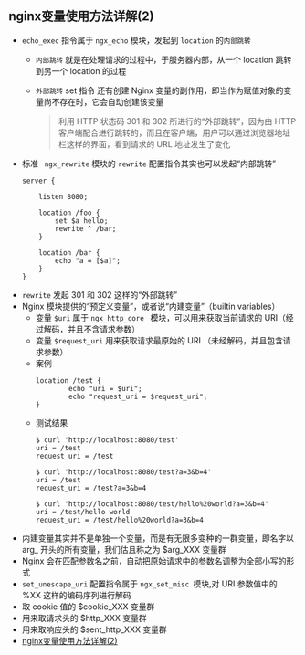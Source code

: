 ## nginx变量使用方法详解(2)
+   `echo_exec` 指令属于 `ngx_echo` 模块，发起到 `location` 的`内部跳转`
    +   `内部跳转` 就是在处理请求的过程中，于服务器内部，从一个 location 跳转到另一个 location 的过程
    +   `外部跳转` set 指令 还有创建 Nginx 变量的副作用，即当作为赋值对象的变量尚不存在时，它会自动创建该变量

        > 利用 HTTP 状态码 301 和 302 所进行的“外部跳转”，因为由 HTTP 客户端配合进行跳转的，而且在客户端，用户可以通过浏览器地址栏这样的界面，看到请求的 URL 地址发生了变化
+   标准 ` ngx_rewrite` 模块的 `rewrite` 配置指令其实也可以发起“内部跳转” 
    ```
    server {
 
        listen 8080;
 
        location /foo {
            set $a hello;
            rewrite ^ /bar;
        }
 
        location /bar {
            echo "a = [$a]";
        }
    }
    ```
+   `rewrite` 发起 301 和 302 这样的“外部跳转”
+   Nginx 模块提供的“预定义变量”，或者说“内建变量”（builtin variables）
    +   变量 `$uri` 属于 `ngx_http_core ` 模块，可以用来获取当前请求的 URI（经过解码，并且不含请求参数）
    +   变量 `$request_uri` 用来获取请求最原始的 URI （未经解码，并且包含请求参数）
    +   案例
        ```
        location /test {
                echo "uri = $uri";
                echo "request_uri = $request_uri";
        }
        ``` 
    +   测试结果
        ```
        $ curl 'http://localhost:8080/test'
        uri = /test
        request_uri = /test
        
        $ curl 'http://localhost:8080/test?a=3&b=4'
        uri = /test
        request_uri = /test?a=3&b=4
        
        $ curl 'http://localhost:8080/test/hello%20world?a=3&b=4'
        uri = /test/hello world
        request_uri = /test/hello%20world?a=3&b=4
        ```    
+   内建变量其实并不是单独一个变量，而是有无限多变种的一群变量，即名字以 arg_ 开头的所有变量，我们估且称之为 $arg_XXX 变量群
+   Nginx 会在匹配参数名之前，自动把原始请求中的参数名调整为全部小写的形式
+   `set_unescape_uri` 配置指令属于 `ngx_set_misc `模块,对 URI 参数值中的 %XX 这样的编码序列进行解码
+   取 cookie 值的 $cookie_XXX 变量群
+   用来取请求头的 $http_XXX 变量群
+   用来取响应头的 $sent_http_XXX 变量群
+   [nginx变量使用方法详解(2)](http://www.ttlsa.com/nginx/nginx-var-2/)